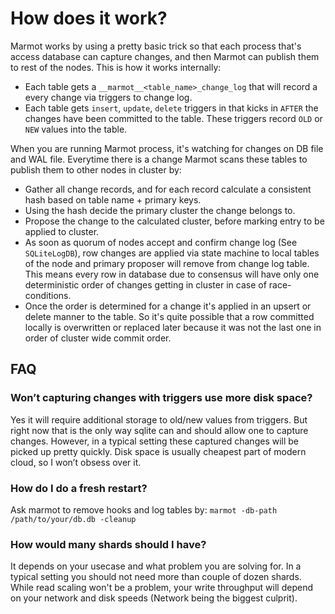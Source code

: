 # How does it work?

Marmot works by using a pretty basic trick so that each process that's access database can capture changes,
and then Marmot can publish them to rest of the nodes. This is how it works internally:

 - Each table gets a `__marmot__<table_name>_change_log` that will record a every change via triggers to
   change log.
 - Each table gets `insert`, `update`, `delete` triggers in that kicks in `AFTER` the changes have been
   committed to the table. These triggers record `OLD` or `NEW` values into the table.

When you are running Marmot process, it's watching for changes on DB file and WAL file. Everytime there is a change
Marmot scans these tables to publish them to other nodes in cluster by:
 - Gather all change records, and for each record calculate a consistent hash based on table name + primary keys.
 - Using the hash decide the primary cluster the change belongs to.
 - Propose the change to the calculated cluster, before marking entry to be applied to cluster.
 - As soon as quorum of nodes accept and confirm change log (See `SQLiteLogDB`), row changes are applied via state machine
   to local tables of the node and primary proposer will remove from change log table. This means every row in database 
   due to consensus will have only one deterministic order of changes getting in cluster in case of race-conditions. 
 - Once the order is determined for a change it's applied in an upsert or delete manner to the table. So it's quite 
   possible that a row committed locally is overwritten or replaced later because it was not the last one 
   in order of cluster wide commit order. 

## FAQ

### Won’t capturing changes with triggers use more disk space?
Yes it will require additional storage to old/new values from triggers. But right now that is the only way sqlite can and should allow one to capture changes. However, in a typical setting these captured changes will be picked up pretty quickly. Disk space is usually cheapest part of modern cloud, so I won’t obsess over it.

### How do I do a fresh restart?

Ask marmot to remove hooks and log tables by:
`marmot -db-path /path/to/your/db.db -cleanup`

### How would many shards should I have?

It depends on your usecase and what problem you are solving for. In a typical setting you should not need more than couple of dozen shards. While read scaling won't be a problem, your write throughput will depend on your network and 
disk speeds (Network being the biggest culprit). 